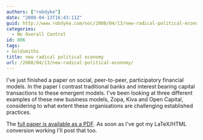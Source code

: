 ```yaml
---
authors: ["robdyke"]
date: "2008-04-13T16:43:11Z"
guid: http://www.robdyke.com/noc/2008/04/13/new-radical-political-economy/
categories:
  - No Overall Control
id: 806
tags:
- Goldsmiths
title: new radical political economy
url: /2008/04/13/new-radical-political-economy/
---
```

I've just finished a paper on social, peer-to-peer, participatory financial models. In the paper I contrast traditional banks and interest bearing capital transactions to these emergent models. I've been looking at three different examples of these new business models, Zopa, Kiva and Open Capital, considering to what extent these organisations are challenging established practices.

The [full paper is available as a PDF](/pubfiles/2008/04/majoressay.pdf). As soon as I've got my LaTeX/HTML conversion working I'll post that too.